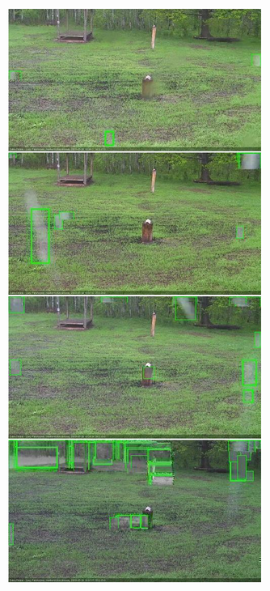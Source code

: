 ![20200530-183605-190611](in2/20200530/20200530-183605-190611_0_.jpg)
![20200530-190618-193618](in2/20200530/20200530-190618-193618_0_.jpg)
![20200530-193624-200626](in2/20200530/20200530-193624-200626_0_.jpg)
![20200530-200633-203634](in2/20200530/20200530-200633-203634_0_.jpg)
